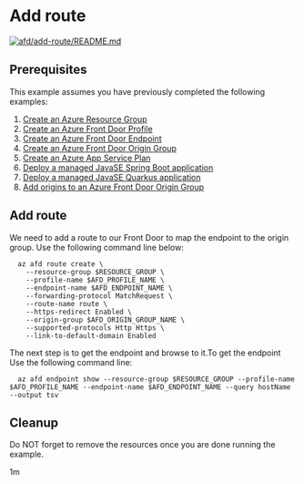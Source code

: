 
# Add route

[![afd/add-route/README.md](https://github.com/Azure-Samples/java-on-azure-examples/actions/workflows/afd_add-route_README_md.yml/badge.svg)](https://github.com/Azure-Samples/java-on-azure-examples/actions/workflows/afd_add-route_README_md.yml)

## Prerequisites

<!-- workflow.run()

  if [[ -z $REGION ]]; then
    export REGION=westus
  fi

  -->
<!-- workflow.cron(0 17 * * 1) -->
<!-- workflow.include(../add-origins-to-origin-group/README.md) -->

This example assumes you have previously completed the following examples:

1. [Create an Azure Resource Group](../../group/create/README.md)
1. [Create an Azure Front Door Profile](../create-profile/README.md)
1. [Create an Azure Front Door Endpoint](../create-endpoint/README.md)
1. [Create an Azure Front Door Origin Group](../create-origin-group/README.md)
1. [Create an Azure App Service Plan](../../appservice/create-plan/README.md)
1. [Deploy a managed JavaSE Spring Boot application](../../appservice/javase-springboot/README.md)
1. [Deploy a managed JavaSE Quarkus application](../../appservice/javase-quarkus/README.md)
1. [Add origins to an Azure Front Door Origin Group](../add-origins-to-origin-group/README.md)

## Add route

We need to add a route to our Front Door to map the endpoint to the origin group. Use the following command line below:


```shell
  az afd route create \
    --resource-group $RESOURCE_GROUP \
    --profile-name $AFD_PROFILE_NAME \
    --endpoint-name $AFD_ENDPOINT_NAME \
    --forwarding-protocol MatchRequest \
    --route-name route \
    --https-redirect Enabled \
    --origin-group $AFD_ORIGIN_GROUP_NAME \
    --supported-protocols Http Https \
    --link-to-default-domain Enabled 
```

The next step is to get the endpoint and browse to it.To get the endpoint Use the following command line:

<!-- workflow.skip() -->
```shell
  az afd endpoint show --resource-group $RESOURCE_GROUP --profile-name $AFD_PROFILE_NAME --endpoint-name $AFD_ENDPOINT_NAME --query hostName --output tsv
```

<!-- workflow.directOnly()

  sleep 300
  export URL=https://$(az afd endpoint show --resource-group $RESOURCE_GROUP --profile-name $AFD_PROFILE_NAME --endpoint-name $AFD_ENDPOINT_NAME --query hostName --output tsv)
  export RESULT=$(curl $URL)
  az group delete --name $RESOURCE_GROUP --yes || true
  if [[ "$RESULT" != *"Hello"* ]]; then
      echo "Response did not contain 'Hello'"
      exit 1
  fi

  -->

## Cleanup

Do NOT forget to remove the resources once you are done running the example.

1m
